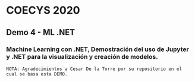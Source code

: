 # COECYS 2020
## Demo 4 - ML .NET

### Machine Learning con .NET, Demostración del uso de Jupyter y .NET para la visualización y creación de modelos.


    NOTA: Agradecimientos a Cesar De la Torre por su repositorio en el cual se basa esta DEMO.